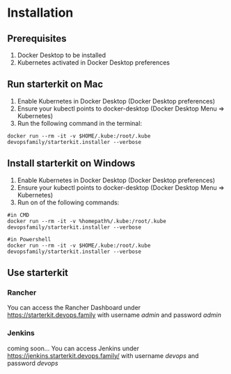 # Installation

## Prerequisites

1. Docker Desktop to be installed
2. Kubernetes activated in Docker Desktop preferences

## Run starterkit on Mac

1. Enable Kubernetes in Docker Desktop (Docker Desktop preferences)
2. Ensure your kubectl points to docker-desktop (Docker Desktop Menu => Kubernetes)
3. Run the following command in the terminal:

`````
docker run --rm -it -v $HOME/.kube:/root/.kube devopsfamily/starterkit.installer --verbose
`````

## Install starterkit on Windows

1. Enable Kubernetes in Docker Desktop (Docker Desktop preferences)
2. Ensure your kubectl points to docker-desktop (Docker Desktop Menu => Kubernetes)
3. Run on of the following commands:

`````
#in CMD
docker run --rm -it -v %homepath%/.kube:/root/.kube devopsfamily/starterkit.installer --verbose
`````

`````
#in Powershell
docker run --rm -it -v $HOME/.kube:/root/.kube devopsfamily/starterkit.installer --verbose
`````

## Use starterkit

### Rancher

You can access the Rancher Dashboard under <https://starterkit.devops.family> with username _admin_ and password _admin_

### Jenkins

coming soon...
You can access Jenkins under <https://jenkins.starterkit.devops.family/> with username _devops_ and password _devops_
